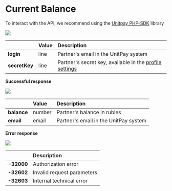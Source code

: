 # Current Balance

To interact with the API, we recommend using the [Unitpay PHP-SDK](https://github.com/unitpay/php-sdk) library

![](../.gitbook/assets/image%20%2813%29.png)

|  | **Value** | **Description** |
| :--- | :--- | :--- |
| **login** | line | Partner's email in the UnitPay system |
| **secretKey** | line | Partner's secret key, available in the [profile settings](https://unitpay.money/partner/profile/edit) |

**Successful response**

![](../.gitbook/assets/image%20%283%29.png)

|  | **Value** | **Description** |
| :--- | :--- | :--- |
| **balance** | number | Partner's balance in rubles |
| **email** | email | Partner's email in the UnitPay system |

**Error response**

![](../.gitbook/assets/image%20%2816%29.png)

|  | **Description** |
| :--- | :--- |
| **-32000** | Authorization error |
| **-32602** | Invalid request parameters |
| **-32603** | Internal technical error |

